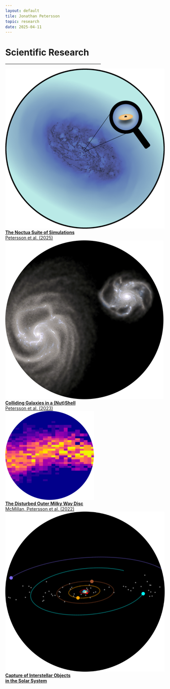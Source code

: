```yaml
---
layout: default
tile: Jonathan Petersson
topic: research
date: 2025-04-11
---
```


# Scientific Research

<hr style="width:60%; margin-left: 0%;">

<div class="scimenu">
    <div class="scitopic">
        <a class="inactivebutton" href="noctua_suite.html">
        <img src="assets/images/noctua_suite.png" alt="noctua_suite" class="sciicon"><br>
        <b>The Noctua Suite of Simulations</b><br>Petersson et al. (2025)
        </a>
    </div>
    <div class="scitopic">
        <a class="inactivebutton" href="shell_galaxies.html">
        <img src="assets/images/merger.png" alt="shell_galaxies" class="sciicon"><br>
        <b>Colliding Galaxies in a (Nut)Shell</b><br>Petersson et al. (2023)
        </a>
    </div>
    <div class="scitopic">
        <a class="inactivebutton" href="milky_way.html">
        <img src="assets/images/mw.png" alt="milky_way" class="sciicon"><br>
        <b>The Disturbed Outer Milky Way Disc</b><br>McMillan, Petersson et al. (2022)
        </a>
    </div>
    <div class="scitopic">
        <a class="inactivebutton" href="capture_iso.html">
        <img src="assets/images/solarsystem.png" alt="capture_iso" class="sciicon"><br>
        <b>Capture of Interstellar Objects<br>in the Solar System</b>
        </a>
    </div>
</div>

